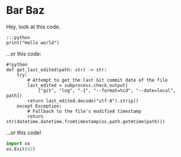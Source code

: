 # Bar Baz

Hey, look at this code.

    :::python
    print("Hello world")

...or this code:

    #!python
    def get_last_edited(path: str) -> str:
        try:
            # Attempt to get the last Git commit date of the file
            last_edited = subprocess.check_output(
                ["git", "log", "-1", "--format=%cd", "--date=local", path])
            return last_edited.decode("utf-8").strip()
        except Exception:
            # Fallback to the file's modified timestamp
            return str(datetime.datetime.fromtimestamp(os.path.getmtime(path)))

...or this code!

```python
import os
os.Exit(42)
```
